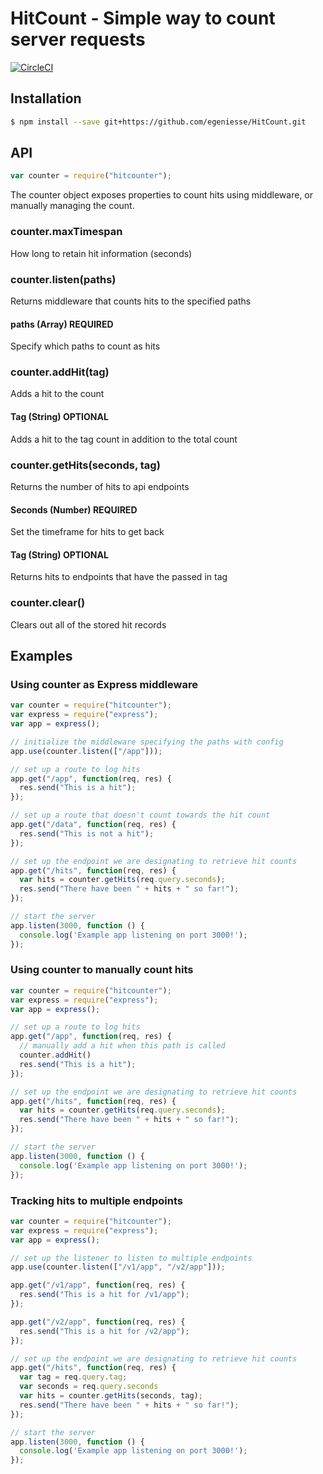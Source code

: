 # HitCount - Simple way to count server requests

[![CircleCI](https://circleci.com/gh/egeniesse/HitCount.svg?style=svg)](https://circleci.com/gh/egeniesse/HitCount)


## Installation

```bash
$ npm install --save git+https://github.com/egeniesse/HitCount.git
```

## API

```js
var counter = require("hitcounter");
```
The counter object exposes properties to count hits using middleware, or manually managing the count.

### counter.maxTimespan
How long to retain hit information (seconds)

### counter.listen(paths)
Returns middleware that counts hits to the specified paths
#### paths (Array) REQUIRED
Specify which paths to count as hits

### counter.addHit(tag)
Adds a hit to the count
#### Tag (String) OPTIONAL
Adds a hit to the tag count in addition to the total count

### counter.getHits(seconds, tag)
Returns the number of hits to api endpoints
#### Seconds (Number) REQUIRED
Set the timeframe for hits to get back
#### Tag (String) OPTIONAL
Returns hits to endpoints that have the passed in tag

### counter.clear()
Clears out all of the stored hit records

## Examples

### Using counter as Express middleware

```js
var counter = require("hitcounter");
var express = require("express");
var app = express();

// initialize the middleware specifying the paths with config
app.use(counter.listen(["/app"]));

// set up a route to log hits
app.get("/app", function(req, res) {
  res.send("This is a hit");
});

// set up a route that doesn't count towards the hit count
app.get("/data", function(req, res) {
  res.send("This is not a hit");
});

// set up the endpoint we are designating to retrieve hit counts
app.get("/hits", function(req, res) {
  var hits = counter.getHits(req.query.seconds);
  res.send("There have been " + hits + " so far!");
});

// start the server
app.listen(3000, function () {
  console.log('Example app listening on port 3000!');
});
```

### Using counter to manually count hits

```js
var counter = require("hitcounter");
var express = require("express");
var app = express();

// set up a route to log hits
app.get("/app", function(req, res) {
  // manually add a hit when this path is called
  counter.addHit()
  res.send("This is a hit");
});

// set up the endpoint we are designating to retrieve hit counts
app.get("/hits", function(req, res) {
  var hits = counter.getHits(req.query.seconds);
  res.send("There have been " + hits + " so far!");
});

// start the server
app.listen(3000, function () {
  console.log('Example app listening on port 3000!');
});
```

### Tracking hits to multiple endpoints

```js
var counter = require("hitcounter");
var express = require("express");
var app = express();

// set up the listener to listen to multiple endpoints
app.use(counter.listen(["/v1/app", "/v2/app"]));

app.get("/v1/app", function(req, res) {
  res.send("This is a hit for /v1/app");
});

app.get("/v2/app", function(req, res) {
  res.send("This is a hit for /v2/app");
});

// set up the endpoint we are designating to retrieve hit counts
app.get("/hits", function(req, res) {
  var tag = req.query.tag;
  var seconds = req.query.seconds
  var hits = counter.getHits(seconds, tag);
  res.send("There have been " + hits + " so far!");
});

// start the server
app.listen(3000, function () {
  console.log('Example app listening on port 3000!');
});
```
